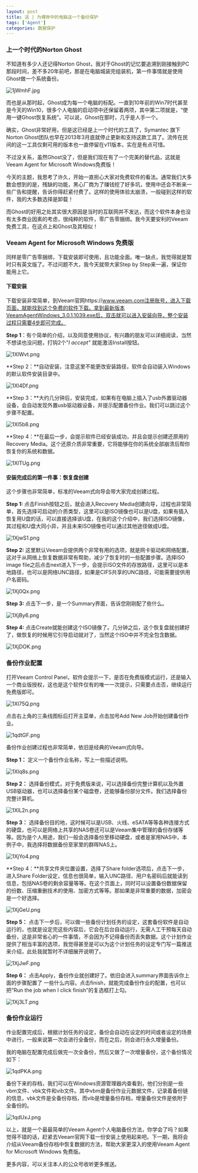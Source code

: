 ```yaml
---
layout: post
title: 送 | 为裸奔中的电脑送一个备份保护
tags: ['Agent']
categories: 数据保护
---
```


### 上一个时代的Norton Ghost

不知道有多少人还记得Norton Ghost，我对于Ghost的记忆要追溯到刚接触到PC那段时间，差不多20年前吧，那是在电脑城装完组装机，第一件事情就是使用Ghost做一个系统备份。

![1jWmhF.jpg](https://s2.ax1x.com/2020/02/14/1jWmhF.jpg)

而也是从那时起，Ghost成为每一个电脑的标配。一直到10年前的Win7时代甚至是今天的Win10，很多个人电脑的启动项中还保留着两项，其中第二项就是，“使用一键Ghost恢复系统”。可以说，Ghost在那时，几乎是人手一个。

确实，Ghost非常好用，但是这已经是上一个时代的工具了，Symantec 旗下Norton Ghost团队也早在2013年3月底就停止更新和支持这款工具了。流传在民间的这一工具仅剩可用的版本也一直停留在v11版本，实在是有点可惜。

不过没关系，虽然Ghost没了，但是我们现在有了一个完美的替代品，这就是Veeam Agent for Microsoft Windows免费版！

今天的主题，我思考了许久，开始一直担心大家对免费软件的看法。通常我们大多数会想到的是，残缺的功能，黑心厂商为了赚钱挖了好多坑，使用中还会不断来一些广告和提醒，告诉你得赶紧付费了。这样的使用体验太崩溃，一般碰到这样的软件，我的大多数选择是卸载！



而Ghost的好用之处其实很大原因是当时的互联网并不发达，而这个软件本身也没有太多商业因素的考虑，很纯粹的软件，零广告零捆绑。我今天要安利的Veeam免费工具，在这点上和Ghost及其相似！

### Veeam Agent for Microsoft Windows 免费版

同样是零广告零捆绑，下载安装即可使用，且功能全面。唯一缺点，我觉得就是暂时只有英文版了。不过问题不大，我今天就带大家Step by Step来一遍，保证你能用上它。

#### 下载安装

下载安装非常简单，到Veeam官网https://www.veeam.com注册账号，进入下载页面，就能找到这个免费的软件下载。拿到最新版本VeeamAgentWindows_3.0.1.1039.exe后，双击就可以进入安装向导，整个安装过程只需要4步即可完成。



**Step 1**：有个简单的介绍，以及同意使用协议，有兴趣的朋友可以详细阅读，当然不想读也没问题，打钩2个"*I accept"* 就能激活Install按钮。

![1XlWvt.png](https://s2.ax1x.com/2020/02/14/1XlWvt.png)

**Step 2：**自动安装，注意这里不能更改安装路径，软件会自动装入Windows的默认软件安装目录中。

![1Xl4Df.png](https://s2.ax1x.com/2020/02/14/1Xl4Df.png)



**Step 3：**大约几分钟后，安装完成，如果有在电脑上插入了usb外置驱动器设备，会自动发现外置usb驱动器设备，并提示配置备份作业。我们可以跳过这个步骤不配置。

![1Xl5b8.png](https://s2.ax1x.com/2020/02/14/1Xl5b8.png)

**Step 4：**在最后一步，会提示软件已经安装成功，并且会提示创建还原用的Recovery Media。这个还原介质非常重要，它将能够在你的系统全部崩溃后帮你恢复你的系统和数据。

![1XlTUg.png](https://s2.ax1x.com/2020/02/14/1XlTUg.png)

#### 安装完成后的第一件事：恢复盘创建

这个步骤也非常简单，标准的Veeam式向导会带大家完成创建过程。

**Step 1:** 点击Finish按钮之后，就会进入Recovery Media创建向导，过程也非常简单，首先选择可启动的介质类型，这里可以是ISO镜像也可以是U盘，如果有插入恢复用U盘的话，可以直接选择该U盘，在我的这个介绍中，我们选择ISO镜像，其过程和U盘大同小异，并且未来ISO镜像也可以通过其他途径做成U盘。

![1XjwS1.png](https://s2.ax1x.com/2020/02/14/1XjwS1.png)

**Step 2:** 这里默认Veeam会提供两个非常有用的选项，就是网卡驱动和网络配置，这对于从网络上恢复数据非常有帮助，减少了恢复时的一些配置步骤。选择ISO image file之后点击next进入下一步，会提示ISO文件的存放路径，这里可以是本地路径，也可以是网络UNC路径，如果是CIFS共享的UNC路径，可能需要提供用户名密码。

![1Xj0Qx.png](https://s2.ax1x.com/2020/02/14/1Xj0Qx.png)

**Step 3:** 点击下一步，是一个Summary界面，告诉您刚刚配了些什么。

![1XjBy6.png](https://s2.ax1x.com/2020/02/14/1XjBy6.png)

**Step 4:** 点击Create就能创建这个ISO镜像了。几分钟之后，这个恢复盘就创建好了，做恢复的时候用它引导启动就对了，当然这个ISO中并不完全包含数据。

![1XjDOK.png](https://s2.ax1x.com/2020/02/14/1XjDOK.png)

### 备份作业配置

打开Veeam Control Panel，软件会提示一下，是否在免费版模式运行，还是输入一个商业版授权，这也是这个软件仅有的唯一一次提示，只需要点击否，继续运行免费版即可。

![1Xl75Q.png](https://s2.ax1x.com/2020/02/14/1Xl75Q.png)

点击右上角的三条线图标后打开主菜单，点击加号Add New Job开始创建备份作业。

![1qdtGF.png](https://s2.ax1x.com/2020/02/13/1qdtGF.png)

备份作业创建过程也非常简单，依旧是经典的Veeam式向导。

**Step 1：** 定义一个备份作业名称，写上一些描述说明。

![1Xlq8s.png](https://s2.ax1x.com/2020/02/14/1Xlq8s.png)

**Step 2：** 选择备份模式，对于免费版来说，可以选择备份完整计算机以及外置USB驱动器，也可以选择备份某个磁盘卷，还能够备份部分文件。我们选择备份完整计算机。

![1XlL2n.png](https://s2.ax1x.com/2020/02/14/1XlL2n.png)

**Step 3：** 选择备份目的地，这时候可以是USB、火线、eSATA等等各种连接方式的硬盘，也可以是网络上共享的NAS卷还可以是Veeam集中管理的备份存储等等。因为是个人用途，我们一般会选择备份至移动硬盘，或者是家用NAS中，本例子中，我选择将数据备份至家里的群晖NAS上。

![1XjYo4.png](https://s2.ax1x.com/2020/02/14/1XjYo4.png)

**Step 4：**共享文件夹位置设置，选择了Share folder选项后，点击下一步，进入Share Folder设定，信息也很简单，输入UNC路径、用户名密码后就能读到信息，包括NAS卷的剩余容量等等。在这个页面上，同时可以设置备份数据保留 的份数、压缩重删技术的使用、加密方式等等。那如果是非常重要的数据，加密会是一个好选择。

![1XjGeU.png](https://s2.ax1x.com/2020/02/14/1XjGeU.png)

**Step 5：** 点击下一步后，可以做一些备份计划任务的设定，这套备份软件是自动运行的，也就是设定完这些内容后，它会在后台自动运行，无需人工干预每天自动备份，这是非常省心的一件事情，不会因为不记得备份而丢失数据。这个计划作业提供了相当丰富的选项，我觉得甚至是可以为这个计划任务的设定专门写一篇推送来介绍，此处我就暂时不详细展开说明了。

![1XjJwF.png](https://s2.ax1x.com/2020/02/14/1XjJwF.png)

**Step 6：** 点击Apply，备份作业就创建好了。依旧会进入summary界面告诉你上面的步骤配置了 一些什么内容。点击finish，就能完成备份作业的配置，也可以把“Run the job when I click finish”的复选框打上勾。

![1Xj3LT.png](https://s2.ax1x.com/2020/02/14/1Xj3LT.png)

### 备份作业运行

作业配置完成后，根据计划任务的设定，备份会自动在设定的时间或者设定的场景中进行，一般来说第一次会进行全备份，而在之后，则会进行永久增量备份。

我的电脑在配置完成后做完一次全备份，然后又做了一次增量备份，这个备份情况如下：

![1qdPKA.png](https://s2.ax1x.com/2020/02/13/1qdPKA.png)

备份下来的存档，我们可以在Windows资源管理器内查看到，他们分别是一些vbm文件、vbk文件和vib文件。其中vbm是备份作业元数据文件，记录着备份链的信息，vbk文件是全备份存档，而vib是增量备份存档，增量备份文件是依附于全备份的。 

![1qdUxJ.png](https://s2.ax1x.com/2020/02/13/1qdUxJ.png)

以上，就是一个最最简单的Veeam Agent个人电脑备份方法，你学会了吗？如果觉得不错的话，赶紧去Veeam官网下载一份安装上使用起来吧。下一期，我将会介绍从Veeam备份存档中恢复数据的方法，帮助大家更深入的使用Veeam Agent for Microsoft Windows 免费版。



更多内容，可以关注本人的公众号收听更多推送。